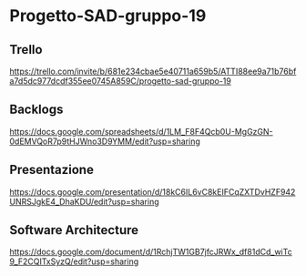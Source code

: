 # Progetto-SAD-gruppo-19

## Trello

https://trello.com/invite/b/681e234cbae5e40711a659b5/ATTI88ee9a71b76bfa7d5dc977dcdf355ee0745A859C/progetto-sad-gruppo-19

## Backlogs

https://docs.google.com/spreadsheets/d/1LM_F8F4Qcb0U-MgGzGN-0dEMVQoR7p9tHJWno3D9YMM/edit?usp=sharing

## Presentazione

https://docs.google.com/presentation/d/18kC6IL6vC8kEIFCqZXTDvHZF942UNRSJgkE4_DhaKDU/edit?usp=sharing

## Software Architecture

https://docs.google.com/document/d/1RchjTW1GB7jfcJRWx_df81dCd_wiTc9_F2CQITxSyzQ/edit?usp=sharing
